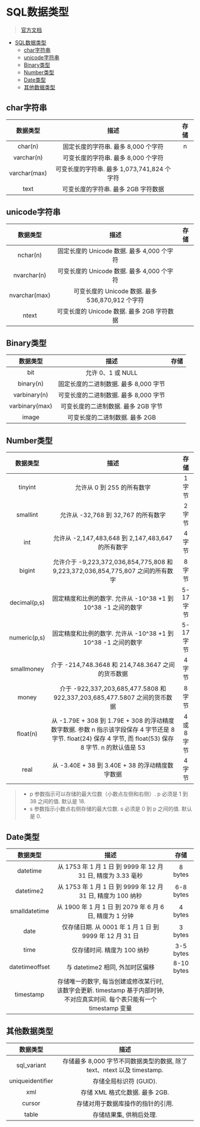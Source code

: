 # SQL数据类型
> [官方文档](http://www.w3school.com.cn/sql/sql_datatypes.asp)

<!-- TOC -->

- [SQL数据类型](#sql数据类型)
    - [char字符串](#char字符串)
    - [unicode字符串](#unicode字符串)
    - [Binary类型](#binary类型)
    - [Number类型](#number类型)
    - [Date类型](#date类型)
    - [其他数据类型](#其他数据类型)

<!-- /TOC -->


## char字符串
数据类型|	描述|	存储|
|:---:|:---:|:---:|
char(n)    |固定长度的字符串. 最多 8,000 个字符  |n
varchar(n)	|可变长度的字符串. 最多 8,000 个字符  |
varchar(max)    |可变长度的字符串. 最多 1,073,741,824 个字符  |
text    |可变长度的字符串. 最多 2GB 字符数据   |

## unicode字符串
数据类型    |描述  |存储
|:---:|:---:|:---:|
nchar(n)    |固定长度的 Unicode 数据. 最多 4,000 个字符  |
nvarchar(n) |可变长度的 Unicode 数据. 最多 4,000 个字符   |
nvarchar(max)   |可变长度的 Unicode 数据. 最多 536,870,912 个字符    |
ntext   |可变长度的 Unicode 数据. 最多 2GB 字符数据|

## Binary类型
数据类型    |描述  |存储
|:---:|:---:|:---:|
bit |允许 0、1 或 NULL  |
binary(n)   |固定长度的二进制数据. 最多 8,000 字节 |
varbinary(n)    |可变长度的二进制数据. 最多 8,000 字节 |
varbinary(max)  |可变长度的二进制数据. 最多 2GB 字节|
image   |可变长度的二进制数据. 最多 2GB  |

## Number类型
数据类型    |描述  |存储
|:---:|:---:|:---:|
tinyint |允许从 0 到 255 的所有数字  |1 字节
smallint    |允许从 -32,768 到 32,767 的所有数字 |2 字节
int |允许从 -2,147,483,648 到 2,147,483,647 的所有数字    |4 字节
bigint  |允许介于 -9,223,372,036,854,775,808 和 9,223,372,036,854,775,807 之间的所有数字    |8 字节
decimal(p,s)    |固定精度和比例的数字. 允许从 -10^38 +1 到 10^38 -1 之间的数字  |5-17 字节
numeric(p,s)    |固定精度和比例的数字. 允许从 -10^38 +1 到 10^38 -1 之间的数字  |5-17 字节
smallmoney  |介于 -214,748.3648 和 214,748.3647 之间的货币数据    |4 字节
money   |介于 -922,337,203,685,477.5808 和 922,337,203,685,477.5807 之间的货币数据    |8 字节
float(n)    |从 -1.79E + 308 到 1.79E + 308 的浮动精度数字数据.  参数 n 指示该字段保存 4 字节还是 8 字节. float(24) 保存 4 字节, 而 float(53) 保存 8 字节. n 的默认值是 53  |4 或 8 字节
real    |从 -3.40E + 38 到 3.40E + 38 的浮动精度数字数据   |4 字节

> - p 参数指示可以存储的最大位数（小数点左侧和右侧）. p 必须是 1 到 38 之间的值. 默认是 18. 
> - s 参数指示小数点右侧存储的最大位数. s 必须是 0 到 p 之间的值. 默认是 0. 

## Date类型
数据类型    |描述 |存储
|:---:|:---:|:---:|
datetime    |从 1753 年 1 月 1 日 到 9999 年 12 月 31 日, 精度为 3.33 毫秒    |8 bytes
datetime2   |从 1753 年 1 月 1 日 到 9999 年 12 月 31 日, 精度为 100 纳秒 |6-8 bytes
smalldatetime   |从 1900 年 1 月 1 日 到 2079 年 6 月 6 日, 精度为 1 分钟 |4 bytes
date    |仅存储日期. 从 0001 年 1 月 1 日 到 9999 年 12 月 31 日   |3 bytes
time    |仅存储时间. 精度为 100 纳秒   |3-5 bytes
datetimeoffset  |与 datetime2 相同, 外加时区偏移   |8-10 bytes
timestamp   |存储唯一的数字, 每当创建或修改某行时, 该数字会更新. timestamp 基于内部时钟, 不对应真实时间. 每个表只能有一个 timestamp 变量   |

## 其他数据类型
数据类型    |描述
|:---:|:---:|
sql_variant |存储最多 8,000 字节不同数据类型的数据, 除了 text、ntext 以及 timestamp. 
uniqueidentifier    |存储全局标识符 (GUID). 
xml |存储 XML 格式化数据. 最多 2GB. 
cursor  |存储对用于数据库操作的指针的引用. 
table   |存储结果集, 供稍后处理. 
